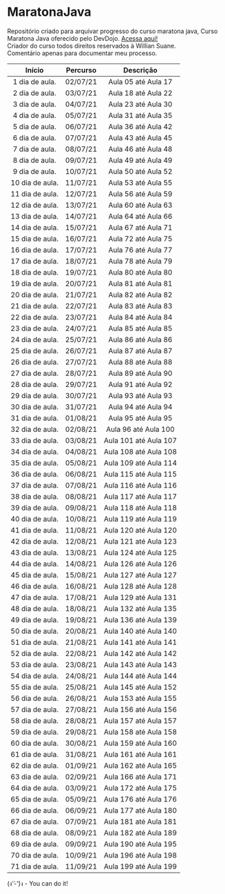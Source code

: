 # MaratonaJava
Repositório criado para arquivar progresso do curso maratona java, 
Curso Maratona Java oferecido pelo DevDojo. <a href="https://youtube.com/playlist?list=PL62G310vn6nHrMr1tFLNOYP_c73m6nAzL"> Acessa aqui!<a/></br>
Criador do curso todos direitos reservados à Willian Suane.
  </br>
Comentário apenas para documentar meu processo.


  Início      |   Percurso  |     Descrição     |
:-----------: |:-----------:|:-----------------:|
1 dia de aula.|  02/07/21 | Aula 05 até Aula 17 
2 dia de aula.|  03/07/21 | Aula 18 até Aula 22
3 dia de aula.|  04/07/21 | Aula 23 até Aula 30
4 dia de aula.|  05/07/21 | Aula 31 até Aula 35
5 dia de aula.|  06/07/21 | Aula 36 até Aula 42
6 dia de aula.|  07/07/21 | Aula 43 até Aula 45
7 dia de aula.|  08/07/21 | Aula 46 até Aula 48
8 dia de aula.|  09/07/21 | Aula 49 até Aula 49
9 dia de aula.|  10/07/21 | Aula 50 até Aula 52
10 dia de aula.| 11/07/21 | Aula 53 até Aula 55
11 dia de aula.| 12/07/21 | Aula 56 até Aula 59
12 dia de aula.| 13/07/21 | Aula 60 até Aula 63
13 dia de aula.| 14/07/21 | Aula 64 até Aula 66
14 dia de aula.| 15/07/21 | Aula 67 até Aula 71
15 dia de aula.| 16/07/21 | Aula 72 até Aula 75
16 dia de aula.| 17/07/21 | Aula 76 até Aula 77
17 dia de aula.| 18/07/21 | Aula 78 até Aula 79
18 dia de aula.| 19/07/21 | Aula 80 até Aula 80
19 dia de aula.| 20/07/21 | Aula 81 até Aula 81
20 dia de aula.| 21/07/21 | Aula 82 até Aula 82
21 dia de aula.| 22/07/21 | Aula 83 até Aula 83
22 dia de aula.| 23/07/21 | Aula 84 até Aula 84
23 dia de aula.| 24/07/21 | Aula 85 até Aula 85
24 dia de aula.| 25/07/21 | Aula 86 até Aula 86
25 dia de aula.| 26/07/21 | Aula 87 até Aula 87
26 dia de aula.| 27/07/21 | Aula 88 até Aula 88
27 dia de aula.| 28/07/21 | Aula 89 até Aula 90
28 dia de aula.| 29/07/21 | Aula 91 até Aula 92
29 dia de aula.| 30/07/21 | Aula 93 até Aula 93
30 dia de aula.| 31/07/21 | Aula 94 até Aula 94
31 dia de aula.| 01/08/21 | Aula 95 até Aula 95
32 dia de aula.| 02/08/21 | Aula 96 até Aula 100
33 dia de aula.| 03/08/21 | Aula 101 até Aula 107
34 dia de aula.| 04/08/21 | Aula 108 até Aula 108
35 dia de aula.| 05/08/21 | Aula 109 até Aula 114
36 dia de aula.| 06/08/21 | Aula 115 até Aula 115
37 dia de aula.| 07/08/21 | Aula 116 até Aula 116
38 dia de aula.| 08/08/21 | Aula 117 até Aula 117
39 dia de aula.| 09/08/21 | Aula 118 até Aula 118
40 dia de aula.| 10/08/21 | Aula 119 até Aula 119
41 dia de aula.| 11/08/21 | Aula 120 até Aula 120
42 dia de aula.| 12/08/21 | Aula 121 até Aula 123
43 dia de aula.| 13/08/21 | Aula 124 até Aula 125
44 dia de aula.| 14/08/21 | Aula 126 até Aula 126
45 dia de aula.| 15/08/21 | Aula 127 até Aula 127
46 dia de aula.| 16/08/21 | Aula 128 até Aula 128
47 dia de aula.| 17/08/21 | Aula 129 até Aula 131
48 dia de aula.| 18/08/21 | Aula 132 até Aula 135
49 dia de aula.| 19/08/21 | Aula 136 até Aula 139
50 dia de aula.| 20/08/21 | Aula 140 até Aula 140
51 dia de aula.| 21/08/21 | Aula 141 até Aula 141
52 dia de aula.| 22/08/21 | Aula 142 até Aula 142
53 dia de aula.| 23/08/21 | Aula 143 até Aula 143
54 dia de aula.| 24/08/21 | Aula 144 até Aula 144
55 dia de aula.| 25/08/21 | Aula 145 até Aula 152
56 dia de aula.| 26/08/21 | Aula 153 até Aula 155
57 dia de aula.| 27/08/21 | Aula 156 até Aula 156
58 dia de aula.| 28/08/21 | Aula 157 até Aula 157
59 dia de aula.| 29/08/21 | Aula 158 até Aula 158
60 dia de aula.| 30/08/21 | Aula 159 até Aula 160
61 dia de aula.| 31/08/21 | Aula 161 até Aula 161
62 dia de aula.| 01/09/21 | Aula 162 até Aula 165 
63 dia de aula.| 02/09/21 | Aula 166 até Aula 171
64 dia de aula.| 03/09/21 | Aula 172 até Aula 175
65 dia de aula.| 05/09/21 | Aula 176 até Aula 176
66 dia de aula.| 06/09/21 | Aula 177 até Aula 180
67 dia de aula.| 07/09/21 | Aula 181 até Aula 181
68 dia de aula.| 08/09/21 | Aula 182 até Aula 189
69 dia de aula.| 09/09/21 | Aula 190 até Aula 195
70 dia de aula.| 10/09/21 | Aula 196 até Aula 198
71 dia de aula.| 11/09/21 | Aula 199 até Aula 199

























(ง'̀-'́)ง - You can do it!
